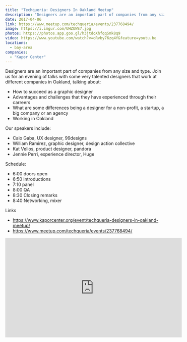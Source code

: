 ```yaml
---
title: "Techqueria: Designers In Oakland Meetup"
description: "Designers are an important part of companies from any size and type. Join us for an evening of talks with some very talented designers that work at different companies in Oakland."
date: 2017-04-06
link: https://www.meetup.com/techqueria/events/237768494/
image: https://i.imgur.com/UHZUWS7.jpg
photos: https://photos.app.goo.gl/h3jtdoXhfqqSmk8q9
video: https://www.youtube.com/watch?v=oRvby76zq4Y&feature=youtu.be
locations:
  - bay-area
companies:
  - "Kapor Center"
---
```


Designers are an important part of companies from any size and type. Join us for an evening of talks with some very talented designers that work at different companies in Oakland, talking about:

- How to succeed as a graphic designer
- Advantages and challenges that they have experienced through their carreers
- What are some differences being a designer for a non-profit, a startup, a big company or an agency
- Working in Oakland

Our speakers include:

- Caio Gaba, UX designer, 99designs
- William Ramirez, graphic designer, design action collective
- Kat Vellos, product designer, pandora
- Jennie Perri, experience director, Huge

Schedule:

- 6:00 doors open
- 6:50 introductions
- 7:10 panel
- 8:00 QA
- 8:30 Closing remarks
- 8:40 Networking, mixer

Links

- https://www.kaporcenter.org/event/techqueria-designers-in-oakland-meetup/
- https://www.meetup.com/techqueria/events/237768494/

<iframe width="560" height="315" src="https://www.youtube.com/embed/oRvby76zq4Y" frameborder="0" allow="accelerometer; autoplay; encrypted-media; gyroscope; picture-in-picture" allowfullscreen></iframe>

